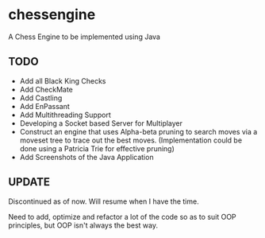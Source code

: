 # chessengine
A Chess Engine to be implemented using Java

## TODO
* Add all Black King Checks
* Add CheckMate
* Add Castling
* Add EnPassant
* Add Multithreading Support
* Developing a Socket based Server for Multiplayer
* Construct an engine that uses Alpha-beta pruning to search moves via a moveset tree to trace out the best moves.
(Implementation could be done using a Patricia Trie for effective pruning)
* Add Screenshots of the Java Application

## UPDATE

Discontinued as of now. Will resume when I have the time.

Need to add, optimize and refactor a lot of the code so as to suit OOP principles, but OOP isn't always the best way.

